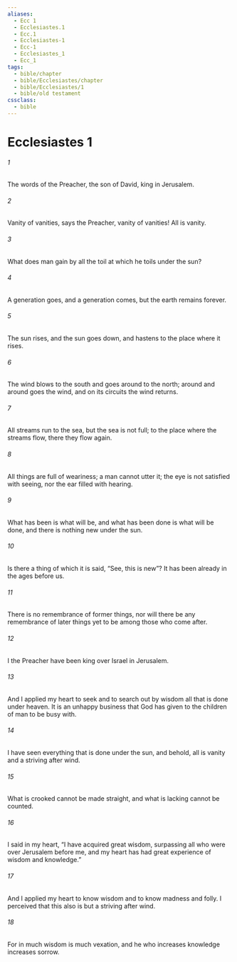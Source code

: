 ```yaml
---
aliases:
  - Ecc 1
  - Ecclesiastes.1
  - Ecc.1
  - Ecclesiastes-1
  - Ecc-1
  - Ecclesiastes_1
  - Ecc_1
tags:
  - bible/chapter
  - bible/Ecclesiastes/chapter
  - bible/Ecclesiastes/1
  - bible/old testament
cssclass:
  - bible
---
```


# Ecclesiastes 1

###### 1
The words of the Preacher, the son of David, king in Jerusalem.
###### 2
Vanity of vanities, says the Preacher,   vanity of vanities! All is vanity.
###### 3
What does man gain by all the toil at which he toils under the sun?
###### 4
A generation goes, and a generation comes, but the earth remains forever.
###### 5
The sun rises, and the sun goes down, and hastens to the place where it rises.
###### 6
The wind blows to the south and goes around to the north; around and around goes the wind, and on its circuits the wind returns.
###### 7
All streams run to the sea, but the sea is not full; to the place where the streams flow, there they flow again.
###### 8
All things are full of weariness; a man cannot utter it;   the eye is not satisfied with seeing, nor the ear filled with hearing.
###### 9
What has been is what will be, and what has been done is what will be done, and there is nothing new under the sun.
###### 10
Is there a thing of which it is said, “See, this is new”? It has been already in the ages before us.
###### 11
There is no remembrance of former things, nor will there be any remembrance of later things yet to be among those who come after.
###### 12
I the Preacher have been king over Israel in Jerusalem.
###### 13
And I applied my heart to seek and to search out by wisdom all that is done under heaven. It is an unhappy business that God has given to the children of man to be busy with.
###### 14
I have seen everything that is done under the sun, and behold, all is vanity and a striving after wind.
###### 15
What is crooked cannot be made straight, and what is lacking cannot be counted.
###### 16
I said in my heart, “I have acquired great wisdom, surpassing all who were over Jerusalem before me, and my heart has had great experience of wisdom and knowledge.”
###### 17
And I applied my heart to know wisdom and to know madness and folly. I perceived that this also is but a striving after wind.
###### 18
For in much wisdom is much vexation, and he who increases knowledge increases sorrow.


